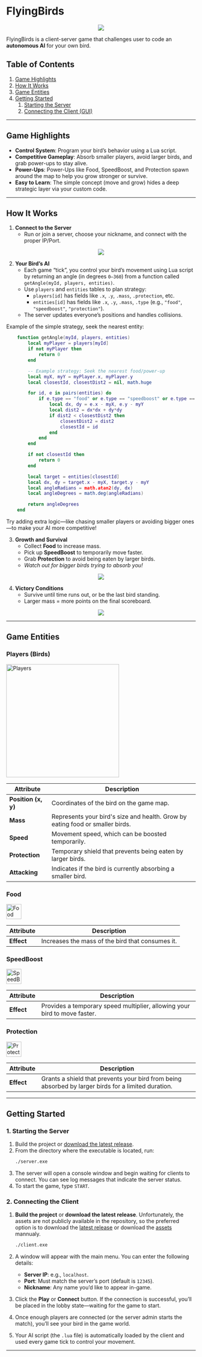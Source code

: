 # FlyingBirds

<p align="center">
  <img src="images/FlyingBirds.gif" />
</p>

FlyingBirds is a client-server game that challenges user to code an **autonomous AI** for your own bird.

## Table of Contents

1. [Game Highlights](#game-highlights)  
2. [How It Works](#how-it-works)  
3. [Game Entities](#game-entities)  
4. [Getting Started](#getting-started)  
   1. [Starting the Server](#1-starting-the-server)  
   2. [Connecting the Client (GUI)](#2-connecting-the-client-gui)  

---

## Game Highlights

- **Control System**: Program your bird’s behavior using a Lua script.
- **Competitive Gameplay**: Absorb smaller players, avoid larger birds, and grab power-ups to stay alive.  
- **Power-Ups**: Power-Ups like Food, SpeedBoost, and Protection spawn around the map to help you grow stronger or survive.
- **Easy to Learn**: The simple concept (move and grow) hides a deep strategic layer via your custom code.

---

## How It Works

1. **Connect to the Server**  
   - Run or join a server, choose your nickname, and connect with the proper IP/Port.
<p align="center">
  <img src="images/Lobby.png" />
</p>

2. **Your Bird’s AI**  
   - Each game “tick”, you control your bird’s movement using Lua script by returning an angle (in degrees `0–360`) from a function called `getAngle(myId, players, entities)`.
   - Use `players` and `entities` tables to plan strategy:  
     - `players[id]` has fields like `.x`, `.y`, `.mass`, `.protection`, etc.  
     - `entities[id]` has fields like `.x`, `.y`, `.mass`, `.type` (e.g., `"food"`, `"speedboost"`, `"protection"`).
   - The server updates everyone’s positions and handles collisions.

Example of the simple strategy, seek the nearest entity:
```lua
    function getAngle(myId, players, entities)
        local myPlayer = players[myId]
        if not myPlayer then
            return 0
        end

        -- Example strategy: Seek the nearest food/power-up
        local myX, myY = myPlayer.x, myPlayer.y
        local closestId, closestDist2 = nil, math.huge

        for id, e in pairs(entities) do
            if e.type == "food" or e.type == "speedboost" or e.type == "protection" then
                local dx, dy = e.x - myX, e.y - myY
                local dist2 = dx*dx + dy*dy
                if dist2 < closestDist2 then
                    closestDist2 = dist2
                    closestId = id
                end
            end
        end

        if not closestId then
            return 0
        end

        local target = entities[closestId]
        local dx, dy = target.x - myX, target.y - myY
        local angleRadians = math.atan2(dy, dx)
        local angleDegrees = math.deg(angleRadians)

        return angleDegrees
    end
```

Try adding extra logic—like chasing smaller players or avoiding bigger ones—to make your AI more competitive!


3. **Growth and Survival**  
   - Collect **Food** to increase mass.  
   - Pick up **SpeedBoost** to temporarily move faster.  
   - Grab **Protection** to avoid being eaten by larger birds.  
   - *Watch out for bigger birds trying to absorb you!*
<p align="center">
  <img src="images/InGame.png" />
</p>

4. **Victory Conditions**  
   - Survive until time runs out, or be the last bird standing.  
   - Larger mass = more points on the final scoreboard.
<p align="center">
  <img src="images/AfterTheGame.png" />
</p>

---

## Game Entities

### Players (Birds)

<img src="images/Players.png" alt="Players" style="width: 300px; height: auto;" />

| **Attribute**        | **Description**                                                                 |
|----------------------|---------------------------------------------------------------------------------|
| **Position (x, y)**  | Coordinates of the bird on the game map.                                        |
| **Mass**             | Represents your bird's size and health. Grow by eating food or smaller birds.   |
| **Speed**            | Movement speed, which can be boosted temporarily.                               |
| **Protection**       | Temporary shield that prevents being eaten by larger birds.                     |
| **Attacking**        | Indicates if the bird is currently absorbing a smaller bird.                    |

### Food

<img src="images/food.png" alt="Food" style="width: 40px; height: auto;" />

| **Attribute** | **Description**                                 |
|---------------|-------------------------------------------------|
| **Effect**    | Increases the mass of the bird that consumes it. |


### SpeedBoost

<img src="images/power-up.png" alt="SpeedBoost" style="width: 40px; height: auto;" />

| **Attribute** | **Description**                                                           |
|---------------|---------------------------------------------------------------------------|
| **Effect**    | Provides a temporary speed multiplier, allowing your bird to move faster.|

### Protection

<img src="images/protection.png" alt="Protection" style="width: 40px; height: auto;" />

| **Attribute** | **Description**                                                                                                  |
|---------------|------------------------------------------------------------------------------------------------------------------|
| **Effect**    | Grants a shield that prevents your bird from being absorbed by larger birds for a limited duration.              |


---

## Getting Started

### 1. Starting the Server

1. Build the project or [download the latest release](https://github.com/konrad1s/FlyingBirds/releases/latest).
2. From the directory where the executable is located, run:
    ```bash
    ./server.exe
    ```
3. The server will open a console window and begin waiting for clients to connect. You can see log messages that indicate the server status.
4. To start the game, type `START`.

### 2. Connecting the Client

1. **Build the project** or **download the latest release**. Unfortunately, the assets are not publicly available in the repository, so the preferred option is to download the [latest release](https://github.com/konrad1s/FlyingBirds/releases/latest) or download the [assets](https://graphicriver.net/item/game-asset-flappy-rider-sprite-sheets/8105070) mannualy.

    ```bash
    ./client.exe
    ```

2. A window will appear with the main menu. You can enter the following details:
    - **Server IP**: e.g., `localhost`.
    - **Port**: Must match the server’s port (default is `12345`).
    - **Nickname**: Any name you’d like to appear in-game.

3. Click the **Play** or **Connect** button. If the connection is successful, you’ll be placed in the lobby state—waiting for the game to start.
4. Once enough players are connected (or the server admin starts the match), you’ll see your bird in the game world.
5. Your AI script (the `.lua` file) is automatically loaded by the client and used every game tick to control your movement.

---

